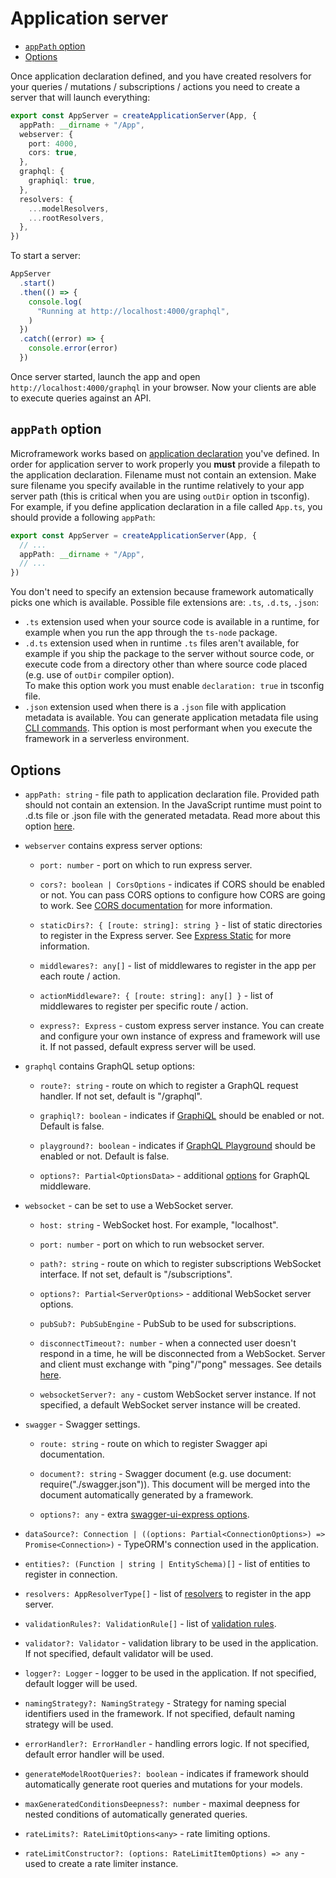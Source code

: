 # Application server

* [`appPath` option](#apppath-option)
* [Options](#options)

Once application declaration defined, and 
you have created resolvers for your queries / mutations / subscriptions / actions
you need to create a server that will launch everything:

```typescript
export const AppServer = createApplicationServer(App, {
  appPath: __dirname + "/App",
  webserver: {
    port: 4000,
    cors: true,
  },
  graphql: {
    graphiql: true,
  },
  resolvers: {
    ...modelResolvers,
    ...rootResolvers,
  },
})
```

To start a server:

```typescript
AppServer
  .start()
  .then(() => {
    console.log(
      "Running at http://localhost:4000/graphql",
    )
  })
  .catch((error) => {
    console.error(error)
  })
```

Once server started, launch the app and open `http://localhost:4000/graphql` in your browser.
Now your clients are able to execute queries against an API.

## `appPath` option

Microframework works based on [application declaration](application-declaration.md) you've defined.
In order for application server to work properly you **must** provide a filepath to the application declaration.
Filename must not contain an extension. Make sure filename you specify available in the
runtime relatively to your app server path (this is critical when you are using `outDir` option in tsconfig).
For example, if you define application declaration in a file called `App.ts`, 
you should provide a following `appPath`:

```typescript
export const AppServer = createApplicationServer(App, {
  // ...
  appPath: __dirname + "/App",
  // ...
})
```

You don't need to specify an extension because framework automatically picks one which is available.
Possible file extensions are: `.ts`, `.d.ts`, `.json`: 

* `.ts` extension used when your source code is available in a runtime, 
for example when you run the app through the `ts-node` package.
* `.d.ts` extension used when in runtime `.ts` files aren't available,
for example if you ship the package to the server without source code,
or execute code from a directory other than where source code placed (e.g. use of `outDir` compiler option).  
To make this option work you must enable `declaration: true` in tsconfig file.
* `.json` extension used when there is a `.json` file with application metadata is available.
You can generate application metadata file using [CLI commands](cli.md).
This option is most performant when you execute the framework in a serverless environment. 

## Options

* `appPath: string` - file path to application declaration file. 
Provided path should not contain an extension.
In the JavaScript runtime must point to .d.ts file 
or .json file with the generated metadata. 
Read more about this option [here](#apppath-option).

* `webserver` contains express server options:

    * `port: number` - port on which to run express server.

    * `cors?: boolean | CorsOptions` - indicates if CORS should be enabled or not.
        You can pass CORS options to configure how CORS are going to work. 
        See [CORS documentation](https://github.com/expressjs/cors) for more information.

    * `staticDirs?: { [route: string]: string }` - list of static directories to register in the Express server.
        See [Express Static](https://expressjs.com/en/starter/static-files.html) for more information.
    
    * `middlewares?: any[]` - list of middlewares to register in the app per each route / action.

    * `actionMiddleware?: { [route: string]: any[] }` - list of middlewares to register per specific route / action.

    * `express?: Express` - custom express server instance.
        You can create and configure your own instance of express and framework will use it.
        If not passed, default express server will be used.

* `graphql` contains GraphQL setup options:

    * `route?: string` - route on which to register a GraphQL request handler.
        If not set, default is "/graphql".

    * `graphiql?: boolean` - indicates if [GraphiQL](https://github.com/graphql/graphiql) should be enabled or not.
        Default is false.

    * `playground?: boolean` - indicates if [GraphQL Playground](https://github.com/graphql/graphql-playground) 
        should be enabled or not. Default is false.

    * `options?: Partial<OptionsData>` - additional [options](https://github.com/graphql/express-graphql#options)
        for GraphQL middleware.

* `websocket` - can be set to use a WebSocket server.

    * `host: string` - WebSocket host. For example, "localhost".

    * `port: number` - port on which to run websocket server.

    * `path?: string` - route on which to register subscriptions WebSocket interface.
        If not set, default is "/subscriptions".

    * `options?: Partial<ServerOptions>` - additional WebSocket server options.

    * `pubSub?: PubSubEngine` - PubSub to be used for subscriptions.

    * `disconnectTimeout?: number` - when a connected user doesn't respond in a time,
        he will be disconnected from a WebSocket. Server and client must exchange with "ping"/"pong" messages.
        See details [here](https://github.com/websockets/ws#how-to-detect-and-close-broken-connections).

    * `websocketServer?: any` - custom WebSocket server instance. 
        If not specified, a default WebSocket server instance will be created.

* `swagger` - Swagger settings.

    * `route: string` - route on which to register Swagger api documentation.

    * `document?: string` - Swagger document (e.g. use document: require("./swagger.json")).
        This document will be merged into the document automatically generated by a framework.

    * `options?: any` - extra [swagger-ui-express options](https://github.com/scottie1984/swagger-ui-express#custom-swagger-options).

* `dataSource?: Connection | ((options: Partial<ConnectionOptions>) => Promise<Connection>)` - 
    TypeORM's connection used in the application.

* `entities?: (Function | string | EntitySchema)[]` - list of entities to register in connection.

* `resolvers: AppResolverType[]` - list of [resolvers](resolvers.md) to register in the app server.

* `validationRules?: ValidationRule[]` - list of [validation rules](validation.md).

* `validator?: Validator` - validation library to be used in the application.
    If not specified, default validator will be used.

* `logger?: Logger` - logger to be used in the application.
    If not specified, default logger will be used.

* `namingStrategy?: NamingStrategy` - Strategy for naming special identifiers used in the framework.
    If not specified, default naming strategy will be used.

* `errorHandler?: ErrorHandler` - handling errors logic.
    If not specified, default error handler will be used.

* `generateModelRootQueries?: boolean` - indicates if framework should automatically generate 
    root queries and mutations for your models.

* `maxGeneratedConditionsDeepness?: number` - maximal deepness for nested conditions
    of automatically generated queries.

* `rateLimits?: RateLimitOptions<any>` - rate limiting options.

* `rateLimitConstructor?: (options: RateLimitItemOptions) => any` - used to create a rate limiter instance.